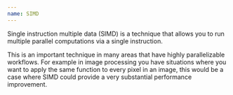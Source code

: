 ```yaml
---
name: SIMD
---
```

Single instruction multiple data (SIMD) is a technique that allows you to run multiple parallel computations via a single instruction.

This is an important technique in many areas that have highly parallelizable workflows.
For example in image processing you have situations where you want to apply the same function to every pixel in an image, this would be a case where SIMD could provide a very substantial performance improvement.
